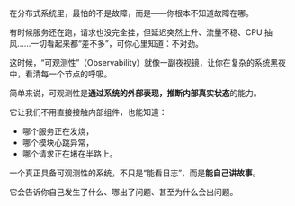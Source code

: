 在分布式系统里，最怕的不是故障，而是——你根本不知道故障在哪。

有时候服务还在跑，请求也没完全挂，但延迟突然上升、流量不稳、CPU 抽风……一切看起来都“差不多”，可你心里知道：不对劲。

这时候，“可观测性”（Observability）就像一副夜视镜，让你在复杂的系统黑夜中，看清每一个节点的呼吸。

简单来说，可观测性是**通过系统的外部表现，推断内部真实状态**的能力。

它让我们不用直接接触内部组件，也能知道：

- 哪个服务正在发烧，
- 哪个模块心跳异常，
- 哪个请求正在堵在半路上。

一个真正具备可观测性的系统，不只是“能看日志”，而是**能自己讲故事**。

它会告诉你自己发生了什么、哪出了问题、甚至为什么会出问题。